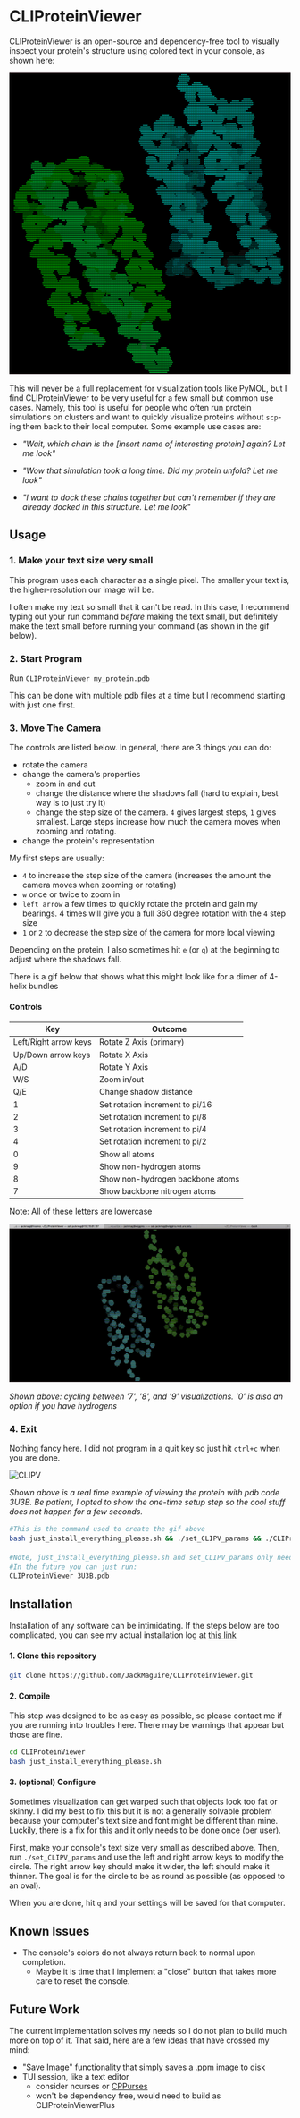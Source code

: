 # CLIProteinViewer

CLIProteinViewer is an open-source and dependency-free tool to visually inspect your protein's structure using colored text in your console, as shown here:

![CLIPV](CLIPV256.png)

This will never be a full replacement for visualization tools like PyMOL,
but I find CLIProteinViewer to be very useful for a few small but common use cases.
Namely, this tool is useful for people who often run protein simulations on clusters and want to quickly visualize proteins without `scp`-ing them back to their local computer.
Some example use cases are:

- _"Wait, which chain is the [insert name of interesting protein] again? Let me look"_

- _"Wow that simulation took a long time. Did my protein unfold? Let me look"_

- _"I want to dock these chains together but can't remember if they are already docked in this structure. Let me look"_

## Usage

### 1. Make your text size very small

This program uses each character as a single pixel.
The smaller your text is, the higher-resolution our image will be.

I often make my text so small that it can't be read.
In this case, I recommend typing out your run command _before_ making the text small,
but definitely make the text small before running your command (as shown in the gif below).

### 2. Start Program

Run `CLIProteinViewer my_protein.pdb`

This can be done with multiple pdb files at a time
but I recommend starting with just one first.

### 3. Move The Camera

The controls are listed below. In general, there are 3 things you can do:
- rotate the camera
- change the camera's properties
  - zoom in and out
  - change the distance where the shadows fall (hard to explain, best way is to just try it)
  - change the step size of the camera. `4` gives largest steps, `1` gives smallest. Large steps increase how much the camera moves when zooming and rotating.
- change the protein's representation


My first steps are usually:
- `4` to increase the step size of the camera
(increases the amount the camera moves when zooming or rotating)
- `w` once or twice to zoom in
- `left arrow` a few times to quickly rotate the protein and gain my bearings. 4 times will give you a full 360 degree rotation with the `4` step size
- `1` or `2` to decrease the step size of the camera for more local viewing

Depending on the protein, I also sometimes hit `e` (or `q`) at the beginning to adjust where the shadows fall.

There is a gif below that shows what this might look like for a dimer of 4-helix bundles

#### Controls

| Key | Outcome |
| - | - |
| Left/Right arrow keys | Rotate Z Axis (primary) |
| Up/Down arrow keys | Rotate X Axis |
| A/D | Rotate Y Axis |
| W/S | Zoom in/out |
| Q/E | Change shadow distance |
| 1 | Set rotation increment to pi/16 |
| 2 | Set rotation increment to pi/8 |
| 3 | Set rotation increment to pi/4 |
| 4 | Set rotation increment to pi/2 |
| 0 | Show all atoms |
| 9 | Show non-hydrogen atoms |
| 8 | Show non-hydrogen backbone atoms |
| 7 | Show backbone nitrogen atoms |

Note: All of these letters are lowercase

![CLIPV ATOMS](CLIPV_atoms.gif)

_Shown above: cycling between '7', '8', and '9' visualizations. '0' is also an option if you have hydrogens_

### 4. Exit

Nothing fancy here.
I did not program in a quit key so just hit `ctrl+c` when you are done.

![CLIPV](CLIPV_preview.256.gif)

_Shown above is a real time example of viewing the protein with pdb code 3U3B. Be patient, I opted to show the one-time setup step so the cool stuff does not happen for a few seconds._

```sh
#This is the command used to create the gif above
bash just_install_everything_please.sh && ./set_CLIPV_params && ./CLIProteinViewer 3U3B.pdb

#Note, just_install_everything_please.sh and set_CLIPV_params only need to be run once
#In the future you can just run:
CLIProteinViewer 3U3B.pdb
```

## Installation

Installation of any software can be intimidating.
If the steps below are too complicated, you can see my actual installation log at [this link](install_log.md)

#### 1. Clone this repository

```sh
git clone https://github.com/JackMaguire/CLIProteinViewer.git
```

#### 2. Compile

This step was designed to be as easy as possible,
so please contact me if you are running into troubles here.
There may be warnings that appear but those are fine.

```sh
cd CLIProteinViewer
bash just_install_everything_please.sh
```

#### 3. (optional) Configure

Sometimes visualization can get warped such that objects look too fat or skinny.
I did my best to fix this but it is not a generally solvable problem
because your computer's text size and font might be different than mine.
Luckily, there is a fix for this and it only needs to be done once (per user).

First, make your console's text size very small as described above.
Then, run `./set_CLIPV_params` and use the left and right arrow keys to modify the circle.
The right arrow key should make it wider, the left should make it thinner.
The goal is for the circle to be as round as possible (as opposed to an oval).

When you are done, hit `q` and your settings will be saved for that computer.

## Known Issues

- The console's colors do not always return back to normal upon completion.
  - Maybe it is time that I implement a "close" button that takes more care to reset the console.

## Future Work

The current implementation solves my needs so I do not plan to build much more on top of it.
That said, here are a few ideas that have crossed my mind:

- "Save Image" functionality that simply saves a .ppm image to disk
- TUI session, like a text editor
  - consider ncurses or [CPPurses](https://github.com/a-n-t-h-o-n-y/CPPurses) 
  - won't be dependency free, would need to build as CLIProteinViewerPlus